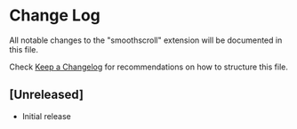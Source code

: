 # Change Log
All notable changes to the "smoothscroll" extension will be documented in this file.

Check [Keep a Changelog](http://keepachangelog.com/) for recommendations on how to structure this file.

## [Unreleased]
- Initial release